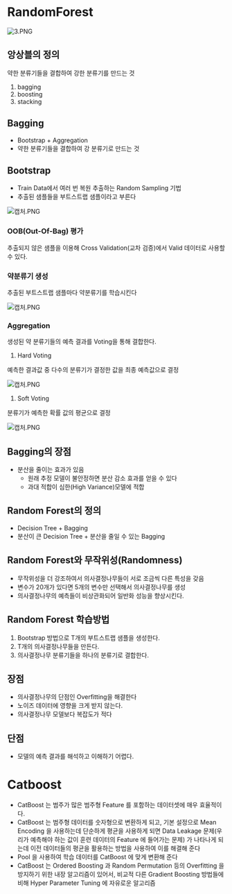 # RandomForest

![3.PNG](https://s3-us-west-2.amazonaws.com/secure.notion-static.com/8b626005-249a-4949-b7a4-d9bede57b12a/3.png)

## 앙상블의 정의

약한 분류기들을 결합하여 강한 분류기를 만드는 것

1. bagging
2. boosting
3. stacking

## Bagging

- Bootstrap + Aggregation
- 약한 분류기들을 결합하여 강 분류기로 만드는 것

## Bootstrap

- Train Data에서 여러 번 복원 추출하는 Random Sampling 기법
- 추출된 샘플들을 부트스트랩 샘플이라고 부른다

![캡처.PNG](https://s3-us-west-2.amazonaws.com/secure.notion-static.com/5555ffd0-cd88-4d50-81d9-7ad6d51b2a99/%EC%BA%A1%EC%B2%98.png)

### OOB(Out-Of-Bag) 평가

추출되지 않은 샘플을 이용해 Cross Validation(교차 검증)에서 Valid 데이터로 사용할 수 있다.

### 약분류기 생성

추출된 부트스트랩 샘플마다 약분류기를 학습시킨다

![캡처.PNG](https://s3-us-west-2.amazonaws.com/secure.notion-static.com/7f856196-6367-4d98-942d-132250924401/%EC%BA%A1%EC%B2%98.png)

### Aggregation

생성된 약 분류기들의 예측 결과를 Voting을 통해 결합한다.

1. Hard Voting

예측한 결과값 중 다수의 분류기가 결정한 값을 최종 예측값으로 결정

![캡처.PNG](https://s3-us-west-2.amazonaws.com/secure.notion-static.com/540ea138-26a7-4e15-bf73-3a285198ebf3/%EC%BA%A1%EC%B2%98.png)

1. Soft Voting

분류기가 예측한 확률 값의 평균으로 결정

![캡처.PNG](https://s3-us-west-2.amazonaws.com/secure.notion-static.com/1f9248b2-60b3-4f29-9852-736a418ec40e/%EC%BA%A1%EC%B2%98.png)

## Bagging의 장점

- 분산을 줄이는 효과가 있음
    - 원래 추정 모델이 불안정하면 분산 감소 효과를 얻을 수 있다
    - 과대 적합이 심한(High Variance)모델에 적합

## Random Forest의 정의

- Decision Tree + Bagging
- 분산이 큰 Decision Tree + 분산을 줄일 수 있는 Bagging

## Random Forest와 무작위성(Randomness)

- 무작위성을 더 강조하여서 의사결정나무들이 서로 조금씩 다른 특성을 갖음
- 변수가 20개가 있다면 5개의 변수만 선택해서 의사결정나무를 생성
- 의사결정나무의 예측들이 비상관화되어 일반화 성능을 향상시킨다.

## Random Forest 학습방법

1. Bootstrap 방법으로 T개의 부트스트랩 샘플을 생성한다.
2. T개의 의사결정나무들을 만든다.
3. 의사결정나무 분류기들을 하나의 분류기로 결합한다.

## 장점

- 의사결정나무의 단점인 Overfitting을 해결한다
- 노이즈 데이터에 영향을 크게 받지 않는다.
- 의사결정나무 모델보다 복잡도가 적다

## 단점

- 모델의 예측 결과를 해석하고 이해하기 어렵다.

# Catboost

- CatBoost 는 범주가 많은 범주형 Feature 를 포함하는 데이터셋에 매우 효율적이다.
- CatBoost 는 범주형 데이터를 숫자형으로 변환하게 되고, 기본 설정으로 Mean Encoding 을 사용하는데 단순하게 평균을 사용하게 되면 Data Leakage 문제(우리가 예측해야 하는 값이 훈련 데이터의 Feature 에 들어가는 문제) 가 나타나게 되는데 이전 데이터들의 평균을 활용하는 방법을 사용하여 이를 해결해 준다
- Pool 을 사용하여 학습 데이터를 CatBoost 에 맞게 변환해 준다
- CatBoost 는 Ordered Boosting 과 Random Permutation 등의 Overfitting 을 방지하기 위한 내장 알고리즘이 있어서, 비교적 다른 Gradient Boosting 방법들에 비해 Hyper Parameter Tuning 에 자유로운 알고리즘
